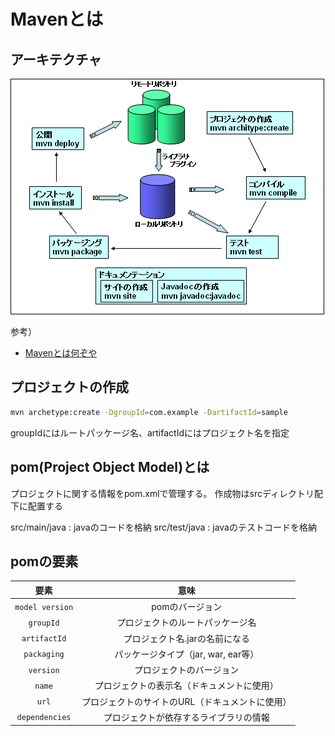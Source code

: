 # Mavenとは
## アーキテクチャ

![mavenアーキテクチャ](mavenアーキテクチャ.png)

参考）
* [Mavenとは何ぞや](https://qiita.com/ASHITSUBO/items/6c2aa8dd55043781c6b4)

## プロジェクトの作成

```bash
mvn archetype:create -DgroupId=com.example -DartifactId=sample
```

groupIdにはルートパッケージ名、artifactIdにはプロジェクト名を指定

## pom(Project Object Model)とは

プロジェクトに関する情報をpom.xmlで管理する。
作成物はsrcディレクトリ配下に配置する

src/main/java : javaのコードを格納
src/test/java : javaのテストコードを格納

## pomの要素

|要素|意味|
|:-:|:-:|
|`model version`|pomのバージョン|
|`groupId`|プロジェクトのルートパッケージ名|
|`artifactId`|プロジェクト名.jarの名前になる|
|`packaging`|パッケージタイプ（jar, war, ear等）|
|`version`|プロジェクトのバージョン|
|`name`|プロジェクトの表示名（ドキュメントに使用）|
|`url`|プロジェクトのサイトのURL（ドキュメントに使用）|
|`dependencies`|プロジェクトが依存するライブラリの情報|